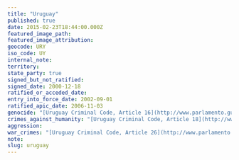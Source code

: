 ```yaml
---
title: "Uruguay"
published: true
date: 2015-02-23T18:44:00.000Z
featured_image_path:
featured_image_attribution:
geocode: URY
iso_code: UY
internal_note:
territory:
state_party: true
signed_but_not_ratified:
signed_date: 2000-12-18
ratified_or_acceded_date:
entry_into_force_date: 2002-09-01
ratified_apic_date: 2006-11-03
genocide: "[Uruguay Criminal Code, Article 16](http://www.parlamento.gub.uy/leyes/AccesoTextoLey.asp?Ley=18026&Anchor=)"
crimes_against_humanity: "[Uruguay Criminal Code, Article 18](http://www.parlamento.gub.uy/leyes/AccesoTextoLey.asp?Ley=18026&Anchor=)"
aggression:
war_crimes: "[Uruguay Criminal Code, Article 26](http://www.parlamento.gub.uy/leyes/AccesoTextoLey.asp?Ley=18026&Anchor=)"
note:
slug: uruguay
---
```

